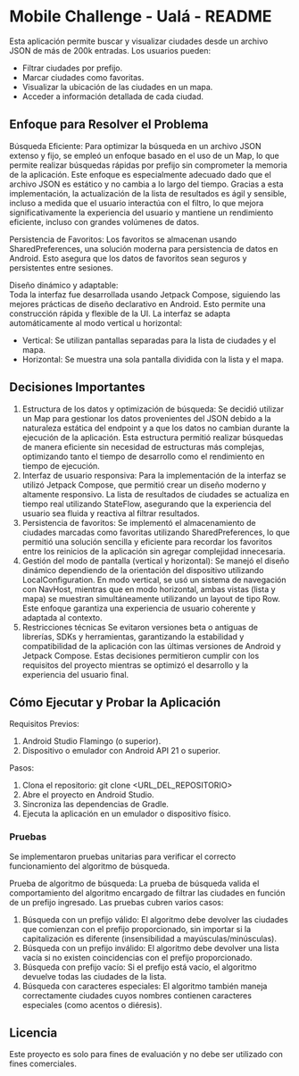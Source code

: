 
# Mobile Challenge - Ualá - README

Esta aplicación permite buscar y visualizar ciudades desde un archivo JSON de más de 200k entradas. Los usuarios pueden:
- Filtrar ciudades por prefijo.
- Marcar ciudades como favoritas.
- Visualizar la ubicación de las ciudades en un mapa.
- Acceder a información detallada de cada ciudad.

## Enfoque para Resolver el Problema

Búsqueda Eficiente:
Para optimizar la búsqueda en un archivo JSON extenso y fijo, se empleó un enfoque basado en el uso de un Map, lo que permite realizar búsquedas rápidas por prefijo sin comprometer la memoria de la aplicación. Este enfoque es especialmente adecuado dado que el archivo JSON es estático y no cambia a lo largo del tiempo.
Gracias a esta implementación, la actualización de la lista de resultados es ágil y sensible, incluso a medida que el usuario interactúa con el filtro, lo que mejora significativamente la experiencia del usuario y mantiene un rendimiento eficiente, incluso con grandes volúmenes de datos.

Persistencia de Favoritos:
Los favoritos se almacenan usando SharedPreferences, una solución moderna para persistencia de datos en Android. Esto asegura que los datos de favoritos sean seguros y persistentes entre sesiones.

Diseño dinámico y adaptable:  
Toda la interfaz fue desarrollada usando Jetpack Compose, siguiendo las mejores prácticas de diseño declarativo en Android. Esto permite una construcción rápida y flexible de la UI.
La interfaz se adapta automáticamente al modo vertical u horizontal:
   - Vertical: Se utilizan pantallas separadas para la lista de ciudades y el mapa.
   - Horizontal: Se muestra una sola pantalla dividida con la lista y el mapa.

## Decisiones Importantes

1. Estructura de los datos y optimización de búsqueda:
Se decidió utilizar un Map para gestionar los datos provenientes del JSON debido a la naturaleza estática del endpoint y a que los datos no cambian durante la ejecución de la aplicación. Esta estructura permitió realizar búsquedas de manera eficiente sin necesidad de estructuras más complejas, optimizando tanto el tiempo de desarrollo como el rendimiento en tiempo de ejecución.
2. Interfaz de usuario responsiva:
Para la implementación de la interfaz se utilizó Jetpack Compose, que permitió crear un diseño moderno y altamente responsivo. La lista de resultados de ciudades se actualiza en tiempo real utilizando StateFlow, asegurando que la experiencia del usuario sea fluida y reactiva al filtrar resultados.
3. Persistencia de favoritos:
Se implementó el almacenamiento de ciudades marcadas como favoritas utilizando SharedPreferences, lo que permitió una solución sencilla y eficiente para recordar los favoritos entre los reinicios de la aplicación sin agregar complejidad innecesaria.
4. Gestión del modo de pantalla (vertical y horizontal):
Se manejó el diseño dinámico dependiendo de la orientación del dispositivo utilizando LocalConfiguration. En modo vertical, se usó un sistema de navegación con NavHost, mientras que en modo horizontal, ambas vistas (lista y mapa) se muestran simultáneamente utilizando un layout de tipo Row. Este enfoque garantiza una experiencia de usuario coherente y adaptada al contexto.
5. Restricciones técnicas
Se evitaron versiones beta o antiguas de librerías, SDKs y herramientas, garantizando la estabilidad y compatibilidad de la aplicación con las últimas versiones de Android y Jetpack Compose.
Estas decisiones permitieron cumplir con los requisitos del proyecto mientras se optimizó el desarrollo y la experiencia del usuario final.

## Cómo Ejecutar y Probar la Aplicación
Requisitos Previos:
1. Android Studio Flamingo (o superior).
2. Dispositivo o emulador con Android API 21 o superior.

Pasos:
1. Clona el repositorio: git clone <URL_DEL_REPOSITORIO>
2. Abre el proyecto en Android Studio.
3. Sincroniza las dependencias de Gradle.
4. Ejecuta la aplicación en un emulador o dispositivo físico.

### Pruebas
Se implementaron pruebas unitarias para verificar el correcto funcionamiento del algoritmo de búsqueda.

Prueba de algoritmo de búsqueda:
La prueba de búsqueda valida el comportamiento del algoritmo encargado de filtrar las ciudades en función de un prefijo ingresado. Las pruebas cubren varios casos:
1. Búsqueda con un prefijo válido: El algoritmo debe devolver las ciudades que comienzan con el prefijo proporcionado, sin importar si la capitalización es diferente (insensibilidad a mayúsculas/minúsculas).
2. Búsqueda con un prefijo inválido: El algoritmo debe devolver una lista vacía si no existen coincidencias con el prefijo proporcionado.
3. Búsqueda con prefijo vacío: Si el prefijo está vacío, el algoritmo devuelve todas las ciudades de la lista.
4. Búsqueda con caracteres especiales: El algoritmo también maneja correctamente ciudades cuyos nombres contienen caracteres especiales (como acentos o diéresis).

## Licencia
Este proyecto es solo para fines de evaluación y no debe ser utilizado con fines comerciales.

